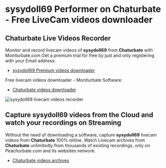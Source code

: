 # sysydoll69 Performer on Chaturbate - Free LiveCam videos downloader

## Chaturbate Live Videos Recorder

Monitor and record livecam videos of **sysydoll69** from **Chaturbate** with Moniturbate.com
Get a premium trial for free by just and only registering with your Email address:
* [sysydoll69 Premium videos downloader](https://moniturbate.com/request-demo-licence-key.html)

Free livecam videos downloader - Moniturbate Software:
* [Chaturbate videos downloader](https://moniturbate.com/moniturbate-download-software.html)

![sysydoll69 livecam videos recorder](https://peachurnet.com/templates/moniturbate-software.png)


## Capture sysydoll69 videos from the Cloud and watch your recordings on Streaming

Without the need of downloading a software, capture **sysydoll69** livecam videos from **Chaturbate** 100% online.
Watch Livecam archives from **Chaturbate** unlimitedly from thousands of existing recordings, only on Peachurbate.com and its websites network:
* [Chaturbate videos archives](https://peachurnet.com/)